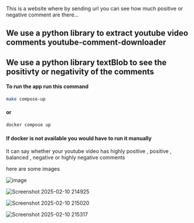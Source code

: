 This is a website where by sending url you can see how much positive or negative comment are there...

## We use a python library to extract youtube video comments youtube-comment-downloader
## We use a python library textBlob to see the positivty or negativity of the comments 

#### To run the app run this command

```bash
make compose-up
```
#### or
```bash
docker compose up
```
#### If docker is not available you would have to run it manually
It can say whether your youtube video has highly positive , positive , balanced , negative or highly negative comments

here are some images

![image](https://github.com/user-attachments/assets/eae40899-2d62-400e-b11b-183698b9091d)

![Screenshot 2025-02-10 214925](https://github.com/user-attachments/assets/a9f30ab6-52c6-44b5-a3c0-744ba055185b)

![Screenshot 2025-02-10 215020](https://github.com/user-attachments/assets/6f5517f9-0ae4-42d6-a23d-f84a1c661e40)

![Screenshot 2025-02-10 215317](https://github.com/user-attachments/assets/33e3c600-cdf2-4eb4-b602-02d6b7e6768b)


